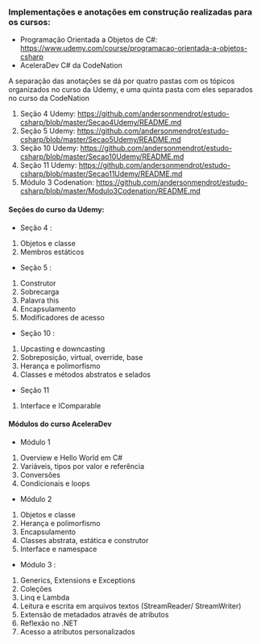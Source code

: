 ### Implementações e anotações em construção realizadas para os cursos:

- Programação Orientada a Objetos de C#: https://www.udemy.com/course/programacao-orientada-a-objetos-csharp
- AceleraDev C# da CodeNation

A separação das anotações se dá por quatro pastas com os tópicos organizados no curso da Udemy, e uma quinta pasta com eles separados no curso da CodeNation

1. Seção 4 Udemy: https://github.com/andersonmendrot/estudo-csharp/blob/master/Secao4Udemy/README.md
2. Seção 5 Udemy: https://github.com/andersonmendrot/estudo-csharp/blob/master/Secao5Udemy/README.md
3. Seção 10 Udemy: https://github.com/andersonmendrot/estudo-csharp/blob/master/Secao10Udemy/README.md
4. Seção 11 Udemy: https://github.com/andersonmendrot/estudo-csharp/blob/master/Secao11Udemy/README.md
5. Módulo 3 Codenation:  https://github.com/andersonmendrot/estudo-csharp/blob/master/Modulo3Codenation/README.md

#### Seções do curso da Udemy:

- Seção 4 : 
1. Objetos e classe
2. Membros estáticos

- Seção 5 : 
1. Construtor
2. Sobrecarga
3. Palavra this
4. Encapsulamento
5. Modificadores de acesso

- Seção 10 : 
1. Upcasting e downcasting
2. Sobreposição, virtual, override, base 
3. Herança e polimorfismo
4. Classes e métodos abstratos e selados

- Seção 11
1. Interface e IComparable

#### Módulos do curso AceleraDev

- Módulo 1
1. Overview e Hello World em C#
2. Variáveis, tipos por valor e referência
3. Conversões
4. Condicionais e loops 

- Módulo 2 
1. Objetos e classe
2. Herança e polimorfismo
3. Encapsulamento
4. Classes abstrata, estática e construtor
5. Interface e namespace

- Módulo 3 : 
1. Generics, Extensions e Exceptions
2. Coleções
3. Linq e Lambda
4. Leitura e escrita em arquivos textos (StreamReader/ StreamWriter)
5. Extensão de metadados através de atributos
6. Reflexão no .NET
7. Acesso a atributos personalizados